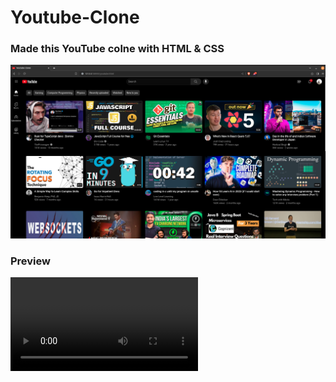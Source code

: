 # Youtube-Clone
### Made this YouTube colne with HTML & CSS
![YC-screenshot](./assets/YC-screenshot.png)

### Preview
![YC-preview](./assets/YC-preview.mp4)


